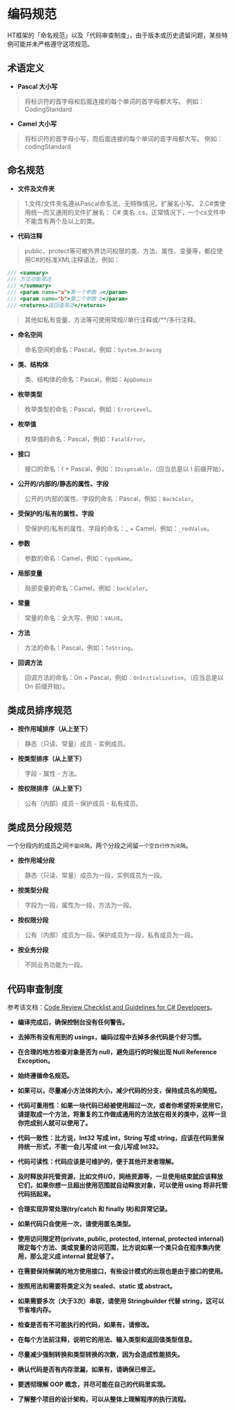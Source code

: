 # 编码规范

HT框架的「命名规范」以及「代码审查制度」，由于版本或历史遗留问题，某些特例可能并未严格遵守这项规范。

## 术语定义

- **Pascal 大小写**

> 将标识符的首字母和后面连接的每个单词的首字母都大写。
例如：CodingStandard

- **Camel 大小写**

> 将标识符的首字母小写，而后面连接的每个单词的首字母都大写。
例如：codingStandard

## 命名规范

- **文件及文件夹**

> 1.文件/文件夹名遵从Pascal命名法，无特殊情况，扩展名小写。
> 2.C#类使用统一而又通用的文件扩展名： C# 类名 .cs，正常情况下，一个cs文件中不能含有两个及以上的类。

- **代码注释**

> public、protect等可被外界访问权限的类、方法、属性、变量等，都应使用C#的标准XML注释语法，例如：
```csharp
/// <summary>
/// 方法功能简述
/// </summary>
/// <param name="a">第一个参数 a</param>
/// <param name="b">第二个参数 b</param>
/// <returns>返回值简述</returns>
```
> 其他如私有变量、方法等可使用常规//单行注释或/**/多行注释。

- **命名空间**

> 命名空间的命名：Pascal，例如：`System.Drawing`

- **类、结构体**

> 类、结构体的命名：Pascal，例如：`AppDomain`

- **枚举类型**

> 枚举类型的命名：Pascal，例如：`ErrorLevel`。

- **枚举值**

> 枚举值的命名：Pascal，例如：`FatalError`。

- **接口**

> 接口的命名：I + Pascal，例如：`IDisposable`，（应当总是以 I 前缀开始）。

- **公开的/内部的/静态的属性、字段**

> 公开的/内部的属性、字段的命名：Pascal，例如：`BackColor`。

- **受保护的/私有的属性、字段**

> 受保护的/私有的属性、字段的命名：_ + Camel，例如：`_redValue`。

- **参数**

> 参数的命名：Camel，例如：`typeName`。

- **局部变量**

> 局部变量的命名：Camel，例如：`backColor`。

- **常量**

> 常量的命名：全大写，例如：`VALUE`。

- **方法**

> 方法的命名：Pascal，例如：`ToString`。

- **回调方法**

> 回调方法的命名：On + Pascal，例如：`OnInitialization`，（应当总是以 On 前缀开始）。

## 类成员排序规范

- **按作用域排序（从上至下）**

> 静态（只读、常量）成员 - 实例成员。

- **按类型排序（从上至下）**

> 字段 - 属性 - 方法。

- **按权限排序（从上至下）**

> 公有（内部）成员 - 保护成员 - 私有成员。

## 类成员分段规范

一个分段内的成员之间`不留间隔`，两个分段之间留`一个空白行作为间隔`。

- **按作用域分段**

> 静态（只读、常量）成员为一段，实例成员为一段。

- **按类型分段**

> 字段为一段，属性为一段，方法为一段。

- **按权限分段**

> 公有（内部）成员为一段，保护成员为一段，私有成员为一段。

- **按业务分段**

> 不同业务功能为一段。

## 代码审查制度

参考该文档：[Code Review Checklist and Guidelines for C# Developers](https://www.codeproject.com/Reference/593751/Code-Review-Checklist-and-Guidelines-for-Csharp-De)。

- **编译完成后，确保控制台没有任何警告。**

- **去掉所有没有用到的 usings，编码过程中去掉多余代码是个好习惯。**

- **在合理的地方检查对象是否为 null，避免运行的时候出现 Null Reference Exception。**

- **始终遵循命名规范。**

- **如果可以，尽量减小方法体的大小，减少代码的分支，保持成员名的简短。**

- **代码可重用性：如果一块代码已经被使用超过一次，或者你希望将来使用它，请提取成一个方法，将重复的工作做成通用的方法放在相关的类中，这样一旦你完成别人就可以使用了。**

- **代码一致性：比方说，Int32 写成 int，String 写成 string，应该在代码里保持统一形式，不能一会儿写成 int 一会儿写成 Int32。**

- **代码可读性：代码应该是可维护的，便于其他开发者理解。**

- **及时释放非托管资源，比如文件I/O，网络资源等，一旦使用结束就应该释放它们，如果你想一旦超出使用范围就自动释放对象，可以使用 using 将非托管代码括起来。**

- **合理实现异常处理(try/catch 和 finally 块)和异常记录。**

- **如果代码只会使用一次，请使用匿名类型。**

- **使用访问限定符(private, public, protected, internal, protected internal)限定每个方法、类或变量的访问范围，比方说如果一个类只会在程序集内使用，那么定义成 internal 就足够了。**

- **在需要保持解耦的地方使用接口，有些设计模式的出现也是由于接口的使用。**

- **按照用法和需要将类定义为 sealed、static 或 abstract。**

- **如果需要多次（大于3次）串联，请使用 Stringbuilder 代替 string，这可以节省堆内存。**

- **检查是否有不可能执行的代码，如果有，请修改。**

- **在每个方法前注释，说明它的用法、输入类型和返回值类型信息。**

- **尽量减少强制转换和类型转换的次数，因为会造成性能损失。**

- **确认代码是否有内存泄漏，如果有，请确保已修正。**

- **要透彻理解 OOP 概念，并尽可能在自己的代码里实现。**

- **了解整个项目的设计架构，可以从整体上理解程序的执行流程。**
